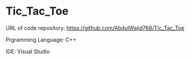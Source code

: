 # Tic_Tac_Toe

URL of code repository: https://github.com/AbdulWajid768/Tic_Tac_Toe

Prgramming Language: C++

IDE: Visual Studio
